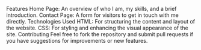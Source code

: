 Features
Home Page: An overview of who I am, my skills, and a brief introduction.
Contact Page: A form for visitors to get in touch with me directly.
Technologies Used
HTML: For structuring the content and layout of the website.
CSS: For styling and enhancing the visual appearance of the site.
Contributing
Feel free to fork the repository and submit pull requests if you have suggestions for improvements or new features.
